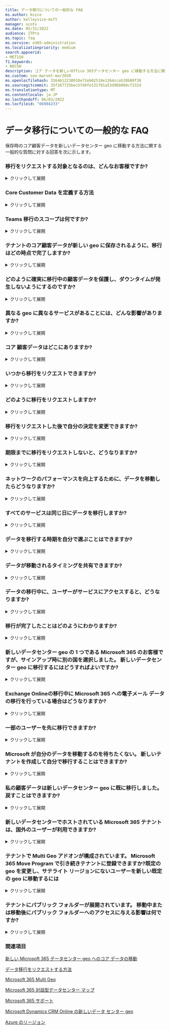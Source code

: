 ```yaml
---
title: データ移行についての一般的な FAQ
ms.author: kvice
author: kelleyvice-msft
manager: scotv
ms.date: 05/31/2022
audience: ITPro
ms.topic: faq
ms.service: o365-administration
ms.localizationpriority: medium
search.appverid:
- MET150
f1.keywords:
- NOCSH
description: コア データを新しいOffice 365データセンター geo に移動する方法に関してよく寄せられる質問 (FAQ) に対する回答を確認します。
ms.custom: seo-marvel-mar2020
ms.openlocfilehash: 3164612238010e72eb02510e1264cca528b80f38
ms.sourcegitcommit: 35f167725bec5fd4fe131781a53d96b060cf232d
ms.translationtype: MT
ms.contentlocale: ja-JP
ms.lasthandoff: 06/03/2022
ms.locfileid: "66994233"
---
```

# <a name="data-move-general-faq"></a>データ移行についての一般的な FAQ

保存時のコア顧客データを新しいデータセンター geo に移動する方法に関する一般的な質問に対する回答を次に示します。

### <a name="what-customers-are-eligible-to-request-a-move"></a>移行をリクエストする対象となるのは、どんなお客様ですか?
<details><summary>クリックして展開</summary>

新しいデータセンター geo の対象となる国を選択した既存の Microsoft 365 商用顧客は、引っ越しを要求できます。 このプログラムは、対象となるワークロードの保存時のコア顧客データを対応する Microsoft 365 データセンター geo に移行するために、対象となる国コードが Microsoft 365 テナントに割り当てられているテナントにのみ存在します。 国の資格を確認するために [データ移動を要求する方法](request-your-data-move.md) に関する説明を参照してください。

</details>

### <a name="how-do-we-define-core-customer-data"></a>Core Customer Data を定義する方法
<details><summary>クリックして展開</summary>

コア顧客データとは、 [Microsoft Online Services の利用規約](https://aka.ms/ost)で定義されている顧客データのサブセットを指す用語です。

- ExchangeOnline メールボックスのコンテンツ (メール本文、予定表のエントリ、メール添付ファイルのコンテンツ)
- SharePoint Online サイトのコンテンツと、そのサイト内に格納されているファイル
- OneDrive for Business にアップロードしたファイル

</details>

### <a name="what-is-in-scope-for-teams-migration"></a>Teams 移行のスコープは何ですか?
<details><summary>クリックして展開</summary>

Exchange Online、SharePoint Online、OneDrive for Businessに加えて、Microsoft は Teams データをローカル データセンターに移行します。

- プライベート メッセージやチャネル メッセージを含む Teams チャット メッセージ。
- チャットで使用される Teams イメージ。

Teams ファイルは SharePoint Online に保存され、Teams チャット ファイルはOneDrive for Businessに保存されます。 ボイスメール、予定表、連絡先はExchange Onlineに格納されます。 多くの場合、Exchange Online、SharePoint Online、およびOneDrive for Businessは、ローカル データセンター geo のお客様によって既に使用されており、対象となるお客様の国の Microsoft 365 移行プログラムの一部でもあります。

</details>

### <a name="at-what-point-is-my-migration-complete-so-that-my-tenants-core-customer-data-is-being-stored-at-rest-in-my-new-geo"></a>テナントのコア顧客データが新しい geo に保存されるように、移行はどの時点で完了しますか?
<details><summary>クリックして展開</summary>

Exchange Onlineと SharePoint Online/OneDrive for Businessの間の共有依存関係のため、両方のサービスが移行されるまで、移行は完了したと見なすことができません。 Exchange Onlineと SharePoint Online/OneDrive for Businessは、多くの場合、別々の時間に移行し、相互に独立して移行します。 顧客テナント管理者は、各サービスの移行が完了するとメッセージ センターで確認を受け取り、管理 センターのデータの場所カードをいつでも表示して、各サービスの保存場所にあるコア顧客データを確認できます。

</details>

### <a name="how-do-you-make-sure-my-customer-data-is-safe-during-the-move-and-that-i-wont-experience-downtime"></a>どのように確実に移行中の顧客データを保護し、ダウンタイムが発生しないようにするのですか?
<details><summary>クリックして展開</summary>

データの移動は、エンド ユーザーへの影響を最小限に抑えたバックエンド サービス操作です。 影響を受ける可能性がある機能は、 [データの移動中と移動後](during-and-after-your-data-move.md)に一覧表示されます。 Microsoft [Online Services サービス レベル アグリーメント (SLA)](https://go.microsoft.com/fwlink/p/?LinkId=523897) に準拠しているため、お客様が移動中に準備したり監視したりする必要はありません。

すべての Microsoft 365 サービスは、データセンターで同じバージョンを実行するため、一貫した機能が保証されます。 このプロセス中、サービスは完全にサポートされます。

</details>

### <a name="what-is-the-impact-of-having-different-services-located-in-different-geos"></a>異なる geo に異なるサービスがあることには、どんな影響がありますか?
<details><summary>クリックして展開</summary>

Microsoft 365 サービスの一部は、一部の既存の顧客と、移動プロセスの途中にある顧客のために、異なる地域に配置される場合があります。 Microsoft のサービスは互いに独立して実行されます。この場合、ユーザー エクスペリエンスに影響はありません。 ただし、データ常駐の目的では、Exchange Onlineと SharePoint Online/OneDrive for Businessの両方が同じデータセンター geo に移行されるまで、テナントの移行を完了と見なすことはできません。

</details>

### <a name="where-is-my-core-customer-data-located"></a>コア 顧客データはどこにありますか?
<details><summary>クリックして展開</summary>

カスタマー テナント管理者は、管理 センターのデータの場所カードをいつでも表示して、サービスごとの保存場所 (特にテナント用) のコア顧客データを確認できます。 また、[Microsoft 365 対話型データセンター マップ](https://office.com/datamaps)上のデータセンター geo、データセンター、Office 365顧客データの場所も、新しいテナントの保存場所にある現在の既定のコア 顧客データの参照として公開します。 保存している顧客データの場所は、Microsoft 365 管理センターの組織プロファイルの [データの場所] セクションで確認できます。

</details>

### <a name="when-will-i-be-able-to-request-a-move"></a>いつから移行をリクエストできますか?
<details><summary>クリックして展開</summary>

データセンター geo でサポートされている期間については、「 [データ移動を要求する方法](request-your-data-move.md) 」ページを参照してください。

</details>

### <a name="how-can-i-request-to-be-moved"></a>どのように移行をリクエストしますか?
<details><summary>クリックして展開</summary>

対象となるお客様には、[Microsoft 365 管理センター](https://admin.microsoft.com/)にページが表示されます。 移行をリクエストする手順については「[データ移行をリクエストする方法](request-your-data-move.md)」をご覧ください。

</details>

### <a name="can-i-change-my-selection-after-requesting-a-move"></a>移行をリクエストした後で自分の決定を変更できますか?
<details><summary>クリックして展開</summary>

リクエストを送信した後に、Microsoft 側で移行プロセスからお客様を削除することはできません。

</details>

### <a name="what-happens-if-i-do-not-request-a-move-before-the-deadline"></a>期限までに移行をリクエストしないと、どうなりますか?
<details><summary>クリックして展開</summary>

オープン登録期間を過ぎると、移行の要求を受け入れることができません。

</details>

### <a name="what-if-i-want-to-move-my-data-in-order-to-get-better-network-performance"></a>ネットワークのパフォーマンスを向上するために、データを移動したらどうなりますか?
<details><summary>クリックして展開</summary>

Microsoft 365 データセンターへの物理的な近接性は、ネットワーク パフォーマンスの向上を保証するものではありません。 エンド ユーザーと Microsoft 365 サービスの間のネットワーク パフォーマンスに影響を与える要因とコンポーネントは多数あります。 このチューニングとパフォーマンスチューニングの詳細については、 [Microsoft 365 のネットワーク計画とパフォーマンスのチューニングに関するページを](network-planning-and-performance.md)参照してください。

</details>

### <a name="do-all-the-services-move-their-data-on-the-same-day"></a>すべてのサービスは同じ日にデータを移行しますか?
<details><summary>クリックして展開</summary>

各サービスは個別に移動し、異なる時間にデータを移動する可能性があります。

</details>

### <a name="can-i-choose-when-i-want-my-data-to-be-moved"></a>データを移行する時期を自分で選ぶことはできますか?
<details><summary>クリックして展開</summary>

Microsoft が移行の具体的な日付や期間を共有することもできません。

</details>

### <a name="can-you-share-when-my-data-will-be-moved"></a>データが移動されるタイミングを共有できますか?
<details><summary>クリックして展開</summary>

データの移動はバックエンド操作であり、エンド ユーザーへの影響は最小限です。 グローバルに運用され、自動化された環境内でデータ移動を実行する必要がある複雑さ、精度、スケールにより、テナントまたはその他の単一テナントに対してデータ移動が完了すると予想される場合、共有を禁止しています。 お客様のデータ移動が完了すると、お客様はメッセージ センターで、参加しているサービスごとに 1 つの確認メッセージを受信します。

</details>

### <a name="what-happens-if-users-access-services-while-the-data-is-being-moved"></a>データの移行中に、ユーザーがサービスにアクセスすると、どうなりますか?
<details><summary>クリックして展開</summary>

各サービスのデータの移行中に制限される機能の詳細な一覧については「[データの移行中および移行後](during-and-after-your-data-move.md)」を参照してください。

</details>

### <a name="how-do-i-know-the-move-is-complete"></a>移行が完了したことはどのようにわかりますか?
<details><summary>クリックして展開</summary>

各サービスのデータの移動が完了したことを確認するには、Microsoft 365 メッセージ センターをご覧ください。 各サービスのデータが移動されると、完了通知が投稿されるので、Exchange Online、SharePoint Online、Skype for Business Online の 3 つの完了通知が表示されます。 また、Microsoft 365 管理センターの組織プロファイルの下にある [データの場所] セクションを使用して、保存中の顧客データの場所を確認することもできます。

</details>

### <a name="i-am-a-microsoft-365-customer-in-one-of-the-new-datacenter-geos-but-when-i-signed-up-i-selected-a-different-country-how-can-i-be-moved-to-the-new-datacenter-geo"></a>新しいデータセンター geo の 1 つである Microsoft 365 のお客様ですが、サインアップ時に別の国を選択しました。 新しいデータセンター geo に移行するにはどうすればよいですか?
<details><summary>クリックして展開</summary>

テナントに関連付けられているサインアップ国を変更することはできません。 代わりに、新しいサブスクリプションを使用して新しい Microsoft 365 テナントを作成し、ユーザーとデータを新しいテナントに手動で移動する必要があります。

</details>

### <a name="what-happens-if-we-are-in-process-of-email-data-migration-to-microsoft-365-during-the-exchange-online-move"></a>Exchange Onlineの移行中に Microsoft 365 への電子メール データの移行を行っている場合はどうなりますか?
<details><summary>クリックして展開</summary>

これは非常に一般的なシナリオであり、完全にサポートされています。 データセンター geo 間のクラウド移行は、オンプレミスからクラウド メールボックスへの移行を妨げることはありません。

</details>

### <a name="can-i-pilot-some-users"></a>一部のユーザーを先に移行できますか?
<details><summary>クリックして展開</summary>

接続をテストするために別の試用版テナントを作成することはできますが、試用版テナントと既存のテナントを統合することはできません。

</details>

### <a name="i-dont-want-to-wait-for-microsoft-to-move-my-data-can-i-just-create-a-new-tenant-and-move-myself"></a>Microsoft が自分のデータを移動するのを待ちたくない。 新しいテナントを作成して自分で移行することはできますか?
<details><summary>クリックして展開</summary>

だたし、プロセスは Microsoft がデータ移行を実行するときと同じようにシームレスではありません。

新しいデータセンター geo が利用可能になった後に新しいテナントを作成すると、新しいテナントは新しい geo でホストされます。この新しいテナントは以前のテナントとは完全に別個のものであり、すべてのユーザー メールボックス、サイトのコンテンツ、ドメイン名、その他のデータの移行をお客様自身の責任で実行していただくことになります。なお、テナント名は 1 つのテナントから別のテナントへ移行できないことに注意してください。Microsoft によって提供される移行プログラムをお待ちいただくことをお勧めします。すべての設定、データ、ユーザーのサブスクリプションの移行は、弊社にお任せください。

</details>

### <a name="my-customer-data-has-already-been-moved-to-a-new-datacenter-geo-can-i-move-back"></a>私の顧客データは新しいデータセンター geo に既に移行しました。 戻すことはできますか?
<details><summary>クリックして展開</summary>

いいえ、できません。 新しい geo のデータセンターに移行したお客様は、元の geo に戻ることはできません。 任意の geo の顧客として、サービスの品質、パフォーマンス、およびセキュリティ コントロールに関して、これまでと同様のエクスペリエンスを得ることができます。 [Microsoft 365 Multi Geo](https://aka.ms/multi-geo) は、アドオンとして一部のお客様が利用でき、1 つのテナントで複数のサテライト geo を作成し、データ常駐コミットメントを持つそれらの geo にユーザー データを移動できます。

</details>

### <a name="will-microsoft-365-tenants-hosted-in-the-new-datacenters-be-available-to-users-outside-of-the-country"></a>新しいデータセンターでホストされている Microsoft 365 テナントは、国外のユーザーが利用できますか?
<details><summary>クリックして展開</summary>

はい。 Microsoft は、2,700 を超えるインターネット サービス プロバイダー (ISP) とのピアリング契約を結び、世界 35 か国の 130 を超える場所にパブリック インターネット接続を持つ大規模なグローバル ネットワークを維持しています。 インターネット上のどの場所にいるユーザーでも、データセンターにアクセスできます。

</details>

### <a name="my-tenant-has-configured-the-multi-geo-add-on-can-i-still-enroll-in-my-tenant-in-the-microsoft-365-move-program-to-change-my-default-geo-and-move-any-user-not-in-a-satellite-region-to-the-new-default-geo"></a>テナントで Multi Geo アドオンが構成されています。 Microsoft 365 Move Program で引き続きテナントに登録できますか?既定の geo を変更し、サテライト リージョンにないユーザーを新しい既定の geo に移動するには
<details><summary>クリックして展開</summary>

はい。テナントは登録の対象となりますが、 [複数地域](https://aka.ms/multi-geo)を構成しているお客様はテナント レベルの移動が完全にサポートされていないため、重要な考慮事項があります。

SharePoint Online とOneDrive for Businessは、このプログラムを使用してテナント レベルで新しいデータセンター geo に移行することはできません。 顧客管理者は、複数地域を使用して使用可能な任意のリージョンに移動するようにOneDrive for Business共有を構成できますが、テナントに対して Multi-Geo を構成した後は、テナントの既定の場所を変更することはできません。

移行をオプトインするお客様の場合は、すべてのExchange Onlineメールボックスを現在の既定の地域から新しいローカル データセンター geo に移動し、既定のExchange Onlineリージョンを更新します。 マルチ Geo サテライトリージョンで構成された EXO メールボックスは、お客様が意図したとおりにサテライト リージョンのデータ所在地を尊重し続けるために移動することはありません。  Multi Geo 構成を使用する顧客の Teams チャット サービス テナント移行は、Exchange Onlineと同様に動作します。

</details>

### <a name="i-have-public-folders-deployed-in-my-tenant-what-will-be-the-impact-on-public-folder-access-during-or-after-the-move"></a>テナントにパブリック フォルダーが展開されています。 移動中または移動後にパブリック フォルダーへのアクセスに与える影響は何ですか?
<details><summary>クリックして展開</summary>

パブリック フォルダーの移動中または移動後に、エンド ユーザーがパブリック フォルダーにアクセスしても影響はありません。 ただし、すべてのパブリック フォルダー メールボックスが同じリージョンに移動されるまで、Exchange 管理 センター ツールでパブリック フォルダーを管理できない場合があります。 詳細については [、この記事](https://aka.ms/pfxrf) を参照してください。

</details>

### <a name="related-topics"></a>関連項目

[新しい Microsoft 365 データセンター geo へのコア データの移動](moving-data-to-new-datacenter-geos.md)

[データ移行をリクエストする方法](request-your-data-move.md)

[Microsoft 365 Multi Geo](https://aka.ms/multi-geo)

[Microsoft 365 対話型データセンター マップ](https://office.com/datamaps)

[Microsoft 365 サポート](../admin/get-help-support.md)

[Microsoft Dynamics CRM Online の新しいデータ センター geo](/power-platform/admin/new-datacenter-regions)

[Azure のリージョン](https://azure.microsoft.com/regions/)
